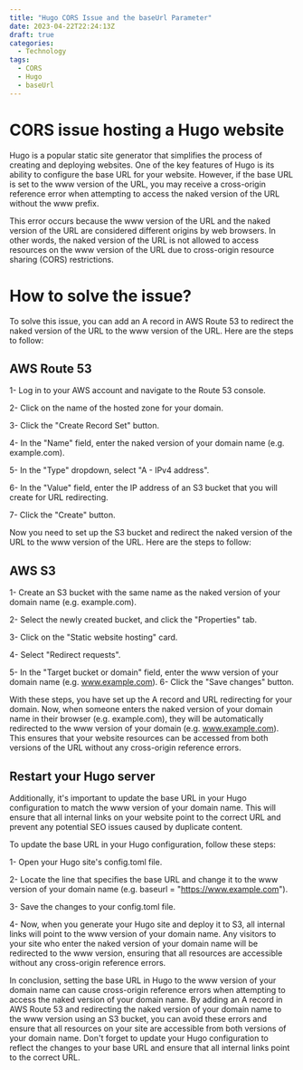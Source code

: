 ```yaml
---
title: "Hugo CORS Issue and the baseUrl Parameter"
date: 2023-04-22T22:24:13Z
draft: true
categories:
  - Technology
tags:
  - CORS
  - Hugo
  - baseUrl
---
```


# CORS issue hosting a Hugo website
Hugo is a popular static site generator that simplifies the process of creating and deploying websites. One of the key features of Hugo is its ability to configure the base URL for your website. However, if the base URL is set to the www version of the URL, you may receive a cross-origin reference error when attempting to access the naked version of the URL without the www prefix.

This error occurs because the www version of the URL and the naked version of the URL are considered different origins by web browsers. In other words, the naked version of the URL is not allowed to access resources on the www version of the URL due to cross-origin resource sharing (CORS) restrictions.

# How to solve the issue?
To solve this issue, you can add an A record in AWS Route 53 to redirect the naked version of the URL to the www version of the URL. Here are the steps to follow:

## AWS Route 53

1- Log in to your AWS account and navigate to the Route 53 console.

2- Click on the name of the hosted zone for your domain.

3- Click the "Create Record Set" button.

4- In the "Name" field, enter the naked version of your domain name (e.g. example.com).

5- In the "Type" dropdown, select "A - IPv4 address".

6- In the "Value" field, enter the IP address of an S3 bucket that you will create for URL redirecting.

7- Click the "Create" button.

Now you need to set up the S3 bucket and redirect the naked version of the URL to the www version of the URL. Here are the steps to follow:

## AWS S3

1- Create an S3 bucket with the same name as the naked version of your domain name (e.g. example.com).

2- Select the newly created bucket, and click the "Properties" tab.

3- Click on the "Static website hosting" card.

4- Select "Redirect requests".

5- In the "Target bucket or domain" field, enter the www version of your domain name (e.g. www.example.com).
6- Click the "Save changes" button.

With these steps, you have set up the A record and URL redirecting for your domain. Now, when someone enters the naked version of your domain name in their browser (e.g. example.com), they will be automatically redirected to the www version of your domain (e.g. www.example.com). This ensures that your website resources can be accessed from both versions of the URL without any cross-origin reference errors.

<script async src="https://pagead2.googlesyndication.com/pagead/js/adsbygoogle.js"></script>
<!-- cpa -->
<ins class="adsbygoogle"
     style="display:block"
     data-ad-client="ca-pub-2843564932689995"
     data-ad-slot="3526097725"
     data-ad-format="auto"
     data-full-width-responsive="true"></ins>
<script>
     (adsbygoogle = window.adsbygoogle || []).push({});
</script>

## Restart your Hugo server
Additionally, it's important to update the base URL in your Hugo configuration to match the www version of your domain name. This will ensure that all internal links on your website point to the correct URL and prevent any potential SEO issues caused by duplicate content.

To update the base URL in your Hugo configuration, follow these steps:

1- Open your Hugo site's config.toml file.

2- Locate the line that specifies the base URL and change it to the www version of your domain name (e.g. baseurl = "https://www.example.com").

3- Save the changes to your config.toml file.

4- Now, when you generate your Hugo site and deploy it to S3, all internal links will point to the www version of your domain name. Any visitors to your site who enter the naked version of your domain name will be redirected to the www version, ensuring that all resources are accessible without any cross-origin reference errors.

In conclusion, setting the base URL in Hugo to the www version of your domain name can cause cross-origin reference errors when attempting to access the naked version of your domain name. By adding an A record in AWS Route 53 and redirecting the naked version of your domain name to the www version using an S3 bucket, you can avoid these errors and ensure that all resources on your site are accessible from both versions of your domain name. Don't forget to update your Hugo configuration to reflect the changes to your base URL and ensure that all internal links point to the correct URL.
